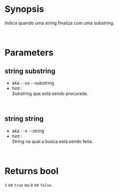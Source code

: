# Synopsis

Indica quando uma string finaliza com uma substring.



&nbsp;

# Parameters

## string substring

- aka       : -ss --substring
- hint      :  
  Substring que está sendo procurada.

&nbsp;


## string string

- aka       : -s --string
- hint      :  
  String na qual a busca está sendo feita.



&nbsp;

# Returns bool

`1` se `true` ou `0` se `false`.